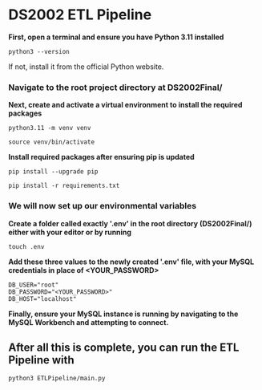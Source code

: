 # DS2002 ETL Pipeline

**First, open a terminal and ensure you have Python 3.11 installed**

`python3 --version`

If not, install it from the official Python website.

### Navigate to the root project directory at DS2002Final/

**Next, create and activate a virtual environment to install the required packages**

`python3.11 -m venv venv`

`source venv/bin/activate`

**Install required packages after ensuring pip is updated**

`pip install --upgrade pip`

`pip install -r requirements.txt`

### We will now set up our environmental variables

**Create a folder called exactly '.env' in the root directory (DS2002Final/) either with your editor or by running**

`touch .env`

**Add these three values to the newly created '.env' file, with your MySQL credentials in place of <YOUR_PASSWORD>**

```
DB_USER="root"
DB_PASSWORD="<YOUR_PASSWORD>"
DB_HOST="localhost"
```

**Finally, ensure your MySQL instance is running by navigating to the MySQL Workbench and attempting to connect.**

## After all this is complete, you can run the ETL Pipeline with

`python3 ETLPipeline/main.py`
